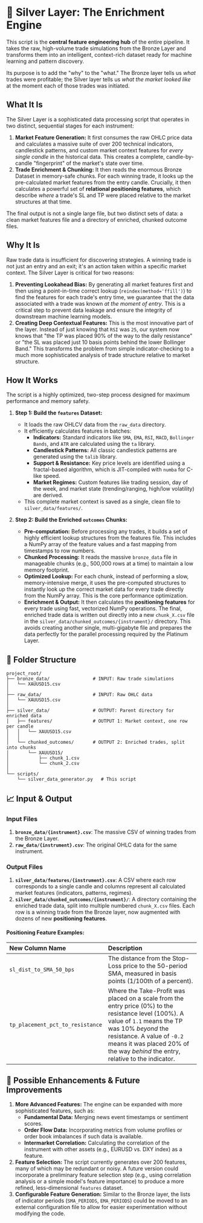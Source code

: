 # 🥈 Silver Layer: The Enrichment Engine

This script is the **central feature engineering hub** of the entire pipeline. It takes the raw, high-volume trade simulations from the Bronze Layer and transforms them into an intelligent, context-rich dataset ready for machine learning and pattern discovery.

Its purpose is to add the "why" to the "what." The Bronze layer tells us _what_ trades were profitable; the Silver layer tells us _what the market looked like_ at the moment each of those trades was initiated.

## What It Is

The Silver Layer is a sophisticated data processing script that operates in two distinct, sequential stages for each instrument:

1.  **Market Feature Generation:** It first consumes the raw OHLC price data and calculates a massive suite of over 200 technical indicators, candlestick patterns, and custom market context features for _every single candle_ in the historical data. This creates a complete, candle-by-candle "fingerprint" of the market's state over time.
2.  **Trade Enrichment & Chunking:** It then reads the enormous Bronze Dataset in memory-safe chunks. For each winning trade, it looks up the pre-calculated market features from the entry candle. Crucially, it then calculates a powerful set of **relational positioning features**, which describe _where_ a trade's SL and TP were placed relative to the market structures at that time.

The final output is not a single large file, but two distinct sets of data: a clean market features file and a directory of enriched, chunked outcome files.

## Why It Is

Raw trade data is insufficient for discovering strategies. A winning trade is not just an entry and an exit; it's an action taken within a specific market context. The Silver Layer is critical for two reasons:

1.  **Preventing Lookahead Bias:** By generating all market features first and then using a point-in-time correct lookup (`reindex(method='ffill')`) to find the features for each trade's entry time, we guarantee that the data associated with a trade was known _at the moment of entry_. This is a critical step to prevent data leakage and ensure the integrity of downstream machine learning models.
2.  **Creating Deep Contextual Features:** This is the most innovative part of the layer. Instead of just knowing that `RSI` was `25`, our system now knows that "the TP was placed 90% of the way to the daily resistance" or "the SL was placed just 10 basis points behind the lower Bollinger Band." This transforms the problem from simple indicator-checking to a much more sophisticated analysis of trade structure relative to market structure.

## How It Works

The script is a highly optimized, two-step process designed for maximum performance and memory safety.

1.  **Step 1: Build the `features` Dataset:**

    - It loads the raw OHLCV data from the `raw_data` directory.
    - It efficiently calculates features in batches:
      - **Indicators:** Standard indicators like `SMA`, `EMA`, `RSI`, `MACD`, `Bollinger Bands`, and `ATR` are calculated using the `ta` library.
      - **Candlestick Patterns:** All classic candlestick patterns are generated using the `talib` library.
      - **Support & Resistance:** Key price levels are identified using a fractal-based algorithm, which is JIT-compiled with `numba` for C-like speed.
      - **Market Regimes:** Custom features like trading session, day of the week, and market state (trending/ranging, high/low volatility) are derived.
    - This complete market context is saved as a single, clean file to `silver_data/features/`.

2.  **Step 2: Build the Enriched `outcomes` Chunks:**
    - **Pre-computation:** Before processing any trades, it builds a set of highly efficient lookup structures from the features file. This includes a NumPy array of the feature values and a fast mapping from timestamps to row numbers.
    - **Chunked Processing:** It reads the massive `bronze_data` file in manageable chunks (e.g., 500,000 rows at a time) to maintain a low memory footprint.
    - **Optimized Lookup:** For each chunk, instead of performing a slow, memory-intensive merge, it uses the pre-computed structures to instantly look up the correct market data for every trade directly from the NumPy array. This is the core performance optimization.
    - **Enrichment & Output:** It then calculates the **positioning features** for every trade using fast, vectorized NumPy operations. The final, enriched trade data is written out directly into a new `chunk_X.csv` file in the `silver_data/chunked_outcomes/{instrument}/` directory. This avoids creating another single, multi-gigabyte file and prepares the data perfectly for the parallel processing required by the Platinum Layer.

## 📁 Folder Structure

```
project_root/
├── bronze_data/                # INPUT: Raw trade simulations
│   └── XAUUSD15.csv
│
├── raw_data/                   # INPUT: Raw OHLC data
│   └── XAUUSD15.csv
│
├── silver_data/                # OUTPUT: Parent directory for enriched data
│   ├── features/               # OUTPUT 1: Market context, one row per candle
│   │   └── XAUUSD15.csv
│   │
│   └── chunked_outcomes/       # OUTPUT 2: Enriched trades, split into chunks
│       └── XAUUSD15/
│           ├── chunk_1.csv
│           └── chunk_2.csv
│
└── scripts/
    └── silver_data_generator.py   # This script
```

## 📈 Input & Output

### Input Files

1.  **`bronze_data/{instrument}.csv`**: The massive CSV of winning trades from the Bronze Layer.
2.  **`raw_data/{instrument}.csv`**: The original OHLC data for the same instrument.

### Output Files

1.  **`silver_data/features/{instrument}.csv`**: A CSV where each row corresponds to a single candle and columns represent all calculated market features (indicators, patterns, regimes).
2.  **`silver_data/chunked_outcomes/{instrument}/`**: A directory containing the enriched trade data, split into multiple numbered `chunk_X.csv` files. Each row is a winning trade from the Bronze layer, now augmented with dozens of new **positioning features**.

#### Positioning Feature Examples:

| New Column Name                  | Description                                                                                                                                                                                                                                                              |
| :------------------------------- | :----------------------------------------------------------------------------------------------------------------------------------------------------------------------------------------------------------------------------------------------------------------------- |
| `sl_dist_to_SMA_50_bps`          | The distance from the Stop-Loss price to the 50-period SMA, measured in basis points (1/100th of a percent).                                                                                                                                                             |
| `tp_placement_pct_to_resistance` | Where the Take-Profit was placed on a scale from the entry price (0%) to the resistance level (100%). A value of `1.1` means the TP was 10% _beyond_ the resistance. A value of `-0.2` means it was placed 20% of the way _behind_ the entry, relative to the indicator. |

## 🚀 Possible Enhancements & Future Improvements

1.  **More Advanced Features:** The engine can be expanded with more sophisticated features, such as:
    - **Fundamental Data:** Merging news event timestamps or sentiment scores.
    - **Order Flow Data:** Incorporating metrics from volume profiles or order book imbalances if such data is available.
    - **Intermarket Correlation:** Calculating the correlation of the instrument with other assets (e.g., EURUSD vs. DXY index) as a feature.
2.  **Feature Selection:** The script currently generates over 200 features, many of which may be redundant or noisy. A future version could incorporate a preliminary feature selection step (e.g., using correlation analysis or a simple model's feature importance) to produce a more refined, less-dimensional `features` dataset.
3.  **Configurable Feature Generation:** Similar to the Bronze layer, the lists of indicator periods (`SMA_PERIODS`, `EMA_PERIODS`) could be moved to an external configuration file to allow for easier experimentation without modifying the code.
